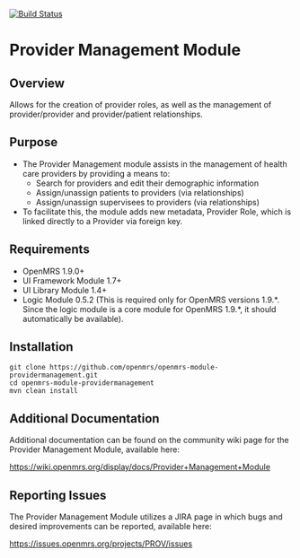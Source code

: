 [![Build Status](https://travis-ci.org/openmrs/openmrs-module-providermanagement.svg?branch=master)](https://travis-ci.org/openmrs/openmrs-module-providermanagement)

Provider Management Module
===========================

## Overview

Allows for the creation of provider roles, as well as the management of provider/provider and provider/patient relationships.

## Purpose

- The Provider Management module assists in the management of health care providers by providing a means to:
	- Search for providers and edit their demographic information
	- Assign/unassign patients to providers (via relationships)
	- Assign/unassign supervisees to providers (via relationships)
- To facilitate this, the module adds new metadata, Provider Role, which is linked directly to a Provider via foreign key.

## Requirements
- OpenMRS 1.9.0+
- UI Framework Module 1.7+
- UI Library Module 1.4+
- Logic Module 0.5.2 (This is required only for OpenMRS versions 1.9.\*. Since the logic module is a core module for OpenMRS 1.9.\*, it should automatically be available).

## Installation
	git clone https://github.com/openmrs/openmrs-module-providermanagement.git
	cd openmrs-module-providermanagement
	mvn clean install

## Additional Documentation

Additional documentation can be found on the community wiki page for the Provider Management Module, available here:

https://wiki.openmrs.org/display/docs/Provider+Management+Module

## Reporting Issues

The Provider Management Module utilizes a JIRA page in which bugs and desired improvements can be reported, available here:

https://issues.openmrs.org/projects/PROV/issues